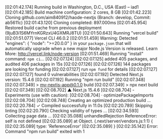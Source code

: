 [02:01:42.174] Running build in Washington, D.C., USA (East) – iad1
[02:01:42.185] Build machine configuration: 2 cores, 8 GB
[02:01:42.223] Cloning github.com/aim840912/haode-nextjs (Branch: develop, Commit: ab5611c)
[02:01:43.120] Cloning completed: 897.000ms
[02:01:45.954] Restored build cache from previous deployment (9juB3i1S6MYrnKGRzxU4GXMRJ8TU)
[02:01:50.643] Running "vercel build"
[02:01:51.077] Vercel CLI 46.0.2
[02:01:51.459] Warning: Detected "engines": { "node": ">=20.0.0" } in your `package.json` that will automatically upgrade when a new major Node.js Version is released. Learn More: http://vercel.link/node-version
[02:01:51.469] Running "install" command: `npm ci`...
[02:02:07.124]
[02:02:07.125] added 405 packages, and audited 406 packages in 15s
[02:02:07.126]
[02:02:07.126] 144 packages are looking for funding
[02:02:07.127]   run `npm fund` for details
[02:02:07.127]
[02:02:07.127] found 0 vulnerabilities
[02:02:07.192] Detected Next.js version: 15.4.6
[02:02:07.192] Running "npm run build"
[02:02:07.348]
[02:02:07.349] > my-nextjs-app@0.1.0 build
[02:02:07.349] > npx next build
[02:02:07.349]
[02:02:08.702]    ▲ Next.js 15.4.6
[02:02:08.704]    - Experiments (use with caution):
[02:02:08.704]      · optimizePackageImports
[02:02:08.704]
[02:02:08.748]    Creating an optimized production build ...
[02:02:20.784]  ✓ Compiled successfully in 11.0s
[02:02:20.789]    Skipping linting
[02:02:20.790]    Checking validity of types ...
[02:02:34.593]    Collecting page data ...
[02:02:35.088] unhandledRejection ReferenceError: self is not defined
[02:02:35.089]     at Object.<anonymous> (.next/server/vendors.js:1:1) {
[02:02:35.089]   type: 'ReferenceError'
[02:02:35.089] }
[02:02:35.142] Error: Command "npm run build" exited with 1